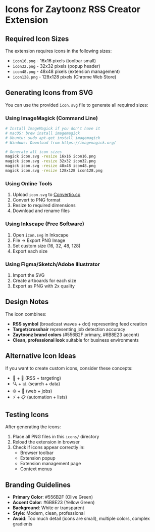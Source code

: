 # Icons for Zaytoonz RSS Creator Extension

## Required Icon Sizes

The extension requires icons in the following sizes:
- `icon16.png` - 16x16 pixels (toolbar small)
- `icon32.png` - 32x32 pixels (popup header)
- `icon48.png` - 48x48 pixels (extension management)
- `icon128.png` - 128x128 pixels (Chrome Web Store)

## Generating Icons from SVG

You can use the provided `icon.svg` file to generate all required sizes:

### Using ImageMagick (Command Line)
```bash
# Install ImageMagick if you don't have it
# macOS: brew install imagemagick
# Ubuntu: sudo apt-get install imagemagick
# Windows: Download from https://imagemagick.org/

# Generate all icon sizes
magick icon.svg -resize 16x16 icon16.png
magick icon.svg -resize 32x32 icon32.png
magick icon.svg -resize 48x48 icon48.png
magick icon.svg -resize 128x128 icon128.png
```

### Using Online Tools
1. Upload `icon.svg` to [Convertio.co](https://convertio.co/svg-png/)
2. Convert to PNG format
3. Resize to required dimensions
4. Download and rename files

### Using Inkscape (Free Software)
1. Open `icon.svg` in Inkscape
2. File → Export PNG Image
3. Set custom size (16, 32, 48, 128)
4. Export each size

### Using Figma/Sketch/Adobe Illustrator
1. Import the SVG
2. Create artboards for each size
3. Export as PNG with 2x quality

## Design Notes

The icon combines:
- **RSS symbol** (broadcast waves + dot) representing feed creation
- **Target/crosshair** representing job detection accuracy
- **Zaytoonz brand colors** (#556B2F primary, #6B8E23 accent)
- **Clean, professional look** suitable for business environments

## Alternative Icon Ideas

If you want to create custom icons, consider these concepts:
- 📡 + 🎯 (RSS + targeting)
- 🔍 + 📊 (search + data)
- 🌐 + 💼 (web + jobs)
- ⚡ + 📋 (automation + lists)

## Testing Icons

After generating the icons:
1. Place all PNG files in this `icons/` directory
2. Reload the extension in browser
3. Check if icons appear correctly in:
   - Browser toolbar
   - Extension popup
   - Extension management page
   - Context menus

## Branding Guidelines

- **Primary Color**: #556B2F (Olive Green)
- **Accent Color**: #6B8E23 (Yellow Green)
- **Background**: White or transparent
- **Style**: Modern, clean, professional
- **Avoid**: Too much detail (icons are small), multiple colors, complex gradients 